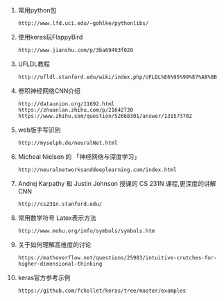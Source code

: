 1. 常用python包

    `http://www.lfd.uci.edu/~gohlke/pythonlibs/`

2. 使用keras玩FlappyBird

    `http://www.jianshu.com/p/3ba69493f020`

3. UFLDL教程

    `http://ufldl.stanford.edu/wiki/index.php/UFLDL%E6%95%99%E7%A8%8B`

4. 卷积神经网络CNN介绍

    `http://dataunion.org/11692.html`
    `https://zhuanlan.zhihu.com/p/21642730`
    `https://www.zhihu.com/question/52668301/answer/131573702`

5. web版手写识别

    `http://myselph.de/neuralNet.html`

6.  Micheal Nielsen 的 「神经网络与深度学习」

    `http://neuralnetworksanddeeplearning.com/index.html`

7.  Andrej Karpathy 和 Justin Johnson 授课的 CS 231N 课程,更深度的讲解CNN

    `http://cs231n.stanford.edu/`

8. 常用数学符号 Latex表示方法

    `http://www.mohu.org/info/symbols/symbols.htm`

9. 关于如何理解高维度的讨论

    `https://mathoverflow.net/questions/25983/intuitive-crutches-for-higher-dimensional-thinking`

10. keras官方参考示例

    `https://github.com/fchollet/keras/tree/master/examples`
